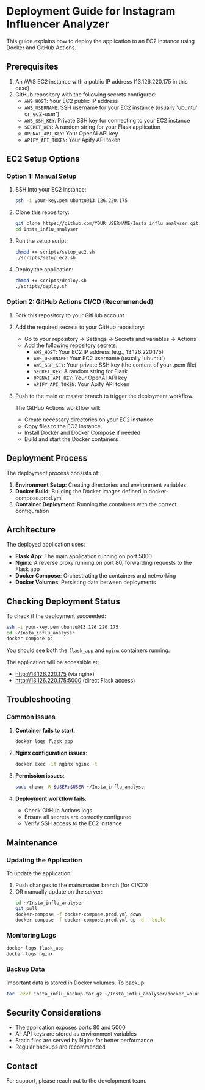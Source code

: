 # Deployment Guide for Instagram Influencer Analyzer

This guide explains how to deploy the application to an EC2 instance using Docker and GitHub Actions.

## Prerequisites

1. An AWS EC2 instance with a public IP address (13.126.220.175 in this case)
2. GitHub repository with the following secrets configured:
   - `AWS_HOST`: Your EC2 public IP address
   - `AWS_USERNAME`: SSH username for your EC2 instance (usually 'ubuntu' or 'ec2-user')
   - `AWS_SSH_KEY`: Private SSH key for connecting to your EC2 instance
   - `SECRET_KEY`: A random string for your Flask application
   - `OPENAI_API_KEY`: Your OpenAI API key
   - `APIFY_API_TOKEN`: Your Apify API token

## EC2 Setup Options

### Option 1: Manual Setup

1. SSH into your EC2 instance:
   ```bash
   ssh -i your-key.pem ubuntu@13.126.220.175
   ```

2. Clone this repository:
   ```bash
   git clone https://github.com/YOUR_USERNAME/Insta_influ_analyser.git
   cd Insta_influ_analyser
   ```

3. Run the setup script:
   ```bash
   chmod +x scripts/setup_ec2.sh
   ./scripts/setup_ec2.sh
   ```

4. Deploy the application:
   ```bash
   chmod +x scripts/deploy.sh
   ./scripts/deploy.sh
   ```

### Option 2: GitHub Actions CI/CD (Recommended)

1. Fork this repository to your GitHub account

2. Add the required secrets to your GitHub repository:
   - Go to your repository → Settings → Secrets and variables → Actions
   - Add the following repository secrets:
     - `AWS_HOST`: Your EC2 IP address (e.g., 13.126.220.175)
     - `AWS_USERNAME`: Your EC2 username (usually 'ubuntu')
     - `AWS_SSH_KEY`: Your private SSH key (the content of your .pem file)
     - `SECRET_KEY`: A random string for Flask
     - `OPENAI_API_KEY`: Your OpenAI API key
     - `APIFY_API_TOKEN`: Your Apify API token

3. Push to the main or master branch to trigger the deployment workflow.

   The GitHub Actions workflow will:
   - Create necessary directories on your EC2 instance
   - Copy files to the EC2 instance
   - Install Docker and Docker Compose if needed
   - Build and start the Docker containers

## Deployment Process

The deployment process consists of:

1. **Environment Setup**: Creating directories and environment variables
2. **Docker Build**: Building the Docker images defined in docker-compose.prod.yml
3. **Container Deployment**: Running the containers with the correct configuration

## Architecture

The deployed application uses:

- **Flask App**: The main application running on port 5000
- **Nginx**: A reverse proxy running on port 80, forwarding requests to the Flask app
- **Docker Compose**: Orchestrating the containers and networking
- **Docker Volumes**: Persisting data between deployments

## Checking Deployment Status

To check if the deployment succeeded:

```bash
ssh -i your-key.pem ubuntu@13.126.220.175
cd ~/Insta_influ_analyser
docker-compose ps
```

You should see both the `flask_app` and `nginx` containers running.

The application will be accessible at:
- http://13.126.220.175 (via nginx)
- http://13.126.220.175:5000 (direct Flask access)

## Troubleshooting

### Common Issues

1. **Container fails to start**:
   ```bash
   docker logs flask_app
   ```

2. **Nginx configuration issues**:
   ```bash
   docker exec -it nginx nginx -t
   ```

3. **Permission issues**:
   ```bash
   sudo chown -R $USER:$USER ~/Insta_influ_analyser
   ```

4. **Deployment workflow fails**:
   - Check GitHub Actions logs
   - Ensure all secrets are correctly configured
   - Verify SSH access to the EC2 instance

## Maintenance

### Updating the Application

To update the application:

1. Push changes to the main/master branch (for CI/CD)
2. OR manually update on the server:
   ```bash
   cd ~/Insta_influ_analyser
   git pull
   docker-compose -f docker-compose.prod.yml down
   docker-compose -f docker-compose.prod.yml up -d --build
   ```

### Monitoring Logs

```bash
docker logs flask_app
docker logs nginx
```

### Backup Data

Important data is stored in Docker volumes. To backup:

```bash
tar -czvf insta_influ_backup.tar.gz ~/Insta_influ_analyser/docker_volumes
```

## Security Considerations

- The application exposes ports 80 and 5000
- All API keys are stored as environment variables
- Static files are served by Nginx for better performance
- Regular backups are recommended

## Contact

For support, please reach out to the development team. 